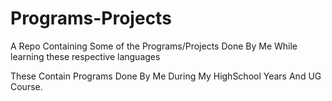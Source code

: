 # Programs-Projects
A Repo Containing Some of the Programs/Projects Done By Me While learning these respective languages

These Contain Programs Done By Me During My HighSchool Years And UG Course.
